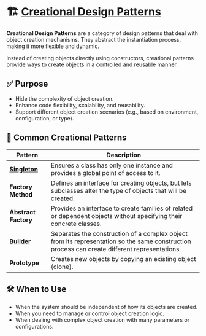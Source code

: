 # 🏗️ [Creational Design Patterns](https://refactoring.guru/design-patterns/creational-patterns)

**Creational Design Patterns** are a category of design patterns that deal with object creation mechanisms. They abstract the instantiation process, making it more flexible and dynamic.

Instead of creating objects directly using constructors, creational patterns provide ways to create objects in a controlled and reusable manner.

## ✅ Purpose
- Hide the complexity of object creation.
- Enhance code flexibility, scalability, and reusability.
- Support different object creation scenarios (e.g., based on environment, configuration, or type).

## 🧩 Common Creational Patterns

| Pattern           | Description |
|------------------|-------------|
| **[Singleton](https://github.com/Swayam595/Design-Patterns/tree/main/creational/singleton)**     | Ensures a class has only one instance and provides a global point of access to it. |
| **Factory Method**| Defines an interface for creating objects, but lets subclasses alter the type of objects that will be created. |
| **Abstract Factory** | Provides an interface to create families of related or dependent objects without specifying their concrete classes. |
| **[Builder](https://github.com/Swayam595/Design-Patterns/tree/main/creational/builder)**      | Separates the construction of a complex object from its representation so the same construction process can create different representations. |
| **Prototype**     | Creates new objects by copying an existing object (clone). |

## 🛠️ When to Use
- When the system should be independent of how its objects are created.
- When you need to manage or control object creation logic.
- When dealing with complex object creation with many parameters or configurations.

